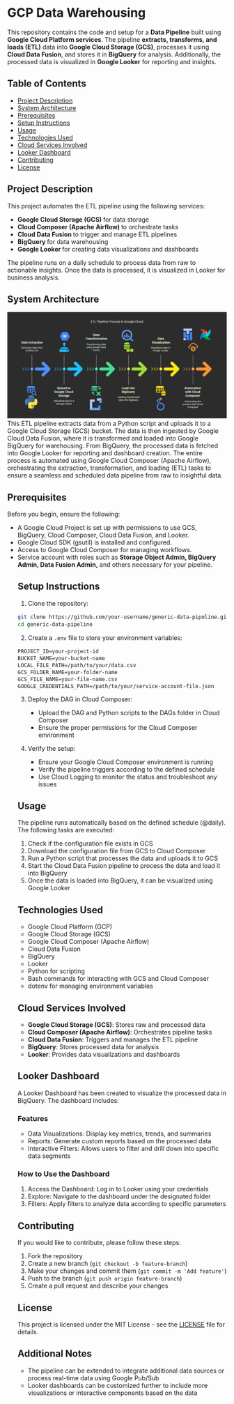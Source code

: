 # GCP Data Warehousing

This repository contains the code and setup for a <strong> Data Pipeline</strong> built using <strong>Google Cloud Platform services</strong>. The pipeline <strong>extracts, transforms, and loads (ETL)</strong> data into <strong>Google Cloud Storage (GCS)</strong>, processes it using <strong>Cloud Data Fusion</strong>, and stores it in <strong>BigQuery</strong> for analysis. Additionally, the processed data is visualized in <strong>Google Looker</strong> for reporting and insights.

## Table of Contents
- [Project Description](#project-description)
- [System Architecture](#system-architecture)
- [Prerequisites](#prerequisites)
- [Setup Instructions](#setup-instructions)
- [Usage](#usage)
- [Technologies Used](#technologies-used)
- [Cloud Services Involved](#cloud-services-involved)
- [Looker Dashboard](#looker-dashboard)
- [Contributing](#contributing)
- [License](#license)

## Project Description

This project automates the ETL pipeline using the following services:

- <strong>Google Cloud Storage (GCS) </strong>for data storage
- <strong>Cloud Composer (Apache Airflow) </strong> to orchestrate tasks
- <strong>Cloud Data Fusion </strong> to trigger and manage ETL pipelines
- <strong>BigQuery </strong> for data warehousing
- <strong>Google Looker </strong> for creating data visualizations and dashboards

The pipeline runs on a daily schedule to process data from raw to actionable insights. Once the data is processed, it is visualized in Looker for business analysis.

## System Architecture

![Architecture](GCP_ETL.drawio.png)
This ETL pipeline extracts data from a Python script and uploads it to a Google Cloud Storage (GCS) bucket. The data is then ingested by Google Cloud Data Fusion, where it is transformed and loaded into Google BigQuery for warehousing. From BigQuery, the processed data is fetched into Google Looker for reporting and dashboard creation. The entire process is automated using Google Cloud Composer (Apache Airflow), orchestrating the extraction, transformation, and loading (ETL) tasks to ensure a seamless and scheduled data pipeline from raw to insightful data.

## Prerequisites

Before you begin, ensure the following:
<ul>
<li>A Google Cloud Project is set up with permissions to use GCS, BigQuery, Cloud Composer, Cloud Data Fusion, and Looker.</li>
<li>Google Cloud SDK (gsutil) is installed and configured.</li>
<li>Access to Google Cloud Composer for managing workflows.</li>
<li>Service account with roles such as <b>Storage Object Admin, BigQuery Admin, Data Fusion Admin,</b> and others necessary for your pipeline.</li>

## Setup Instructions

1. Clone the repository:
```bash
git clone https://github.com/your-username/generic-data-pipeline.git
cd generic-data-pipeline
```

2. Create a `.env` file to store your environment variables:
```env
PROJECT_ID=your-project-id
BUCKET_NAME=your-bucket-name
LOCAL_FILE_PATH=/path/to/your/data.csv
GCS_FOLDER_NAME=your-folder-name
GCS_FILE_NAME=your-file-name.csv
GOOGLE_CREDENTIALS_PATH=/path/to/your/service-account-file.json
```

3. Deploy the DAG in Cloud Composer:
   - Upload the DAG and Python scripts to the DAGs folder in Cloud Composer
   - Ensure the proper permissions for the Cloud Composer environment

4. Verify the setup:
   - Ensure your Google Cloud Composer environment is running
   - Verify the pipeline triggers according to the defined schedule
   - Use Cloud Logging to monitor the status and troubleshoot any issues

## Usage

The pipeline runs automatically based on the defined schedule (@daily). The following tasks are executed:

1. Check if the configuration file exists in GCS
2. Download the configuration file from GCS to Cloud Composer
3. Run a Python script that processes the data and uploads it to GCS
4. Start the Cloud Data Fusion pipeline to process the data and load it into BigQuery
5. Once the data is loaded into BigQuery, it can be visualized using Google Looker

## Technologies Used

- Google Cloud Platform (GCP)
- Google Cloud Storage (GCS)
- Google Cloud Composer (Apache Airflow)
- Cloud Data Fusion
- BigQuery
- Looker
- Python for scripting
- Bash commands for interacting with GCS and Cloud Composer
- dotenv for managing environment variables

## Cloud Services Involved

- **Google Cloud Storage (GCS)**: Stores raw and processed data
- **Cloud Composer (Apache Airflow)**: Orchestrates pipeline tasks
- **Cloud Data Fusion**: Triggers and manages the ETL pipeline
- **BigQuery**: Stores processed data for analysis
- **Looker**: Provides data visualizations and dashboards

## Looker Dashboard

A Looker Dashboard has been created to visualize the processed data in BigQuery. The dashboard includes:

### Features
- Data Visualizations: Display key metrics, trends, and summaries
- Reports: Generate custom reports based on the processed data
- Interactive Filters: Allows users to filter and drill down into specific data segments

### How to Use the Dashboard
1. Access the Dashboard: Log in to Looker using your credentials
2. Explore: Navigate to the dashboard under the designated folder
3. Filters: Apply filters to analyze data according to specific parameters

## Contributing

If you would like to contribute, please follow these steps:

1. Fork the repository
2. Create a new branch (`git checkout -b feature-branch`)
3. Make your changes and commit them (`git commit -m 'Add feature'`)
4. Push to the branch (`git push origin feature-branch`)
5. Create a pull request and describe your changes

## License

This project is licensed under the MIT License - see the [LICENSE](LICENSE) file for details.

## Additional Notes

- The pipeline can be extended to integrate additional data sources or process real-time data using Google Pub/Sub
- Looker dashboards can be customized further to include more visualizations or interactive components based on the data
